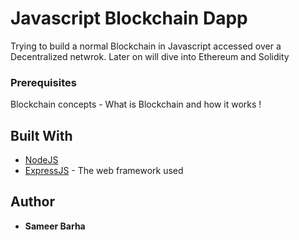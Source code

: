 # Javascript Blockchain Dapp

Trying to build a normal Blockchain in Javascript accessed over a Decentralized netwrok.
Later on will dive into Ethereum and Solidity


### Prerequisites

Blockchain concepts - What is Blockchain and how it works !

## Built With

* [NodeJS](https://nodejs.org/)
* [ExpressJS](https://expressjs.com/) - The web framework used

## Author

* **Sameer Barha**


